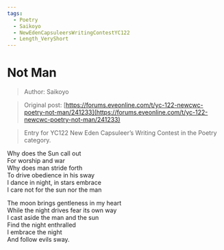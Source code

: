 ```yaml
---
tags:
  - Poetry
  - Saikoyo
  - NewEdenCapsuleersWritingContestYC122
  - Length_VeryShort
---
```


# Not Man

> Author: Saikoyo

> Original post: [https://forums.eveonline.com/t/yc-122-newcwc-poetry-not-man/241233](https://forums.eveonline.com/t/yc-122-newcwc-poetry-not-man/241233)

> Entry for YC122 New Eden Capsuleer’s Writing Contest in the Poetry category.


Why does the Sun call out<br>
For worship and war<br>
Why does man stride forth<br>
To drive obedience in his sway<br>
I dance in night, in stars embrace<br>
I care not for the sun nor the man

The moon brings gentleness in my heart<br>
While the night drives fear its own way<br>
I cast aside the man and the sun<br>
Find the night enthralled<br>
I embrace the night<br>
And follow evils sway.